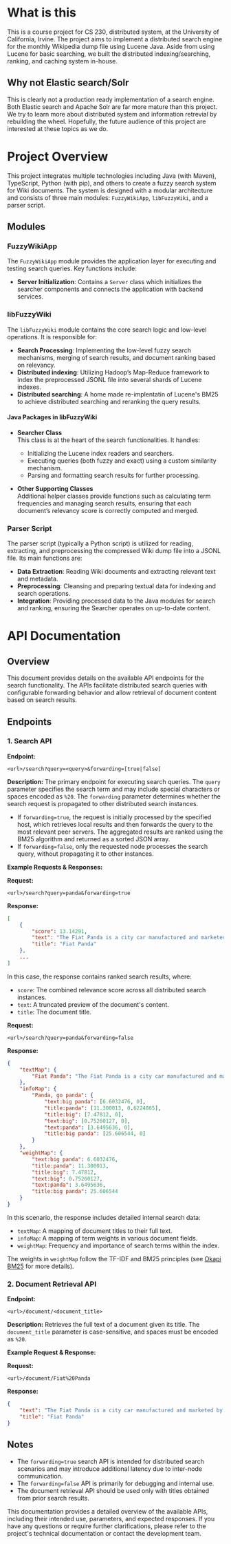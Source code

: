 # What is this
This is a course project for CS 230, distributed system, at the University of California, Irvine. The project aims to implement a distributed search engine for the monthly Wikipedia dump file using Lucene Java. Aside from using Lucene for basic searching, we built the distributed indexing/searching, ranking, and caching system in-house.

## Why not Elastic search/Solr
This is clearly not a production ready implementation of a search engine. Both Elastic search and Apache Solr are far more mature than this project. We try to learn more about distributed system and information retrevial by rebuilding the wheel. Hopefully, the future audience of this project are interested at these topics as we do. 

# Project Overview

This project integrates multiple technologies including Java (with Maven), TypeScript, Python (with pip), and others to create a fuzzy search system for Wiki documents. The system is designed with a modular architecture and consists of three main modules: `FuzzyWikiApp`, `libFuzzyWiki`, and a parser script.

## Modules

### FuzzyWikiApp

The `FuzzyWikiApp` module provides the application layer for executing and testing search queries. Key functions include:

- **Server Initialization**: Contains a `Server` class which initializes the searcher components and connects the application with backend services.

### libFuzzyWiki

The `libFuzzyWiki` module contains the core search logic and low-level operations. It is responsible for:

- **Search Processing**: Implementing the low-level fuzzy search mechanisms, merging of search results, and document ranking based on relevancy.
- **Distributed indexing**: Utilizing Hadoop’s Map-Reduce framework to index the preprocessed JSONL file into several shards of Lucene indexes.
- **Distributed searching**: A home made re-implentatin of Lucene's BM25 to achieve distributed searching and reranking the query results.

#### Java Packages in libFuzzyWiki

- **Searcher Class**  
  This class is at the heart of the search functionalities. It handles:
  - Initializing the Lucene index readers and searchers.
  - Executing queries (both fuzzy and exact) using a custom similarity mechanism.
  - Parsing and formatting search results for further processing.

- **Other Supporting Classes**  
  Additional helper classes provide functions such as calculating term frequencies and managing search results, ensuring that each document’s relevancy score is correctly computed and merged.

### Parser Script

The parser script (typically a Python script) is utilized for reading, extracting, and preprocessing the compressed Wiki dump file into a JSONL file. Its main functions are:

- **Data Extraction**: Reading Wiki documents and extracting relevant text and metadata. 
- **Preprocessing**: Cleansing and preparing textual data for indexing and search operations.
- **Integration**: Providing processed data to the Java modules for search and ranking, ensuring the Searcher operates on up-to-date content.

# API Documentation
## Overview
This document provides details on the available API endpoints for the search functionality. The APIs facilitate distributed search queries with configurable forwarding behavior and allow retrieval of document content based on search results.

## Endpoints

### 1. Search API
**Endpoint:**
```
<url>/search?query=<query>&forwarding=[true|false]
```

**Description:**
The primary endpoint for executing search queries. The `query` parameter specifies the search term and may include special characters or spaces encoded as `%20`. The `forwarding` parameter determines whether the search request is propagated to other distributed search instances.

- If `forwarding=true`, the request is initially processed by the specified host, which retrieves local results and then forwards the query to the most relevant peer servers. The aggregated results are ranked using the BM25 algorithm and returned as a sorted JSON array.
- If `forwarding=false`, only the requested node processes the search query, without propagating it to other instances.

**Example Requests & Responses:**

**Request:**
```
<url>/search?query=panda&forwarding=true
```
**Response:**
```json
[
    {
        "score": 13.14291,
        "text": "The Fiat Panda is a city car manufactured and marketed by Fiat since 1980, currently in its third generation.",
        "title": "Fiat Panda"
    },
    ...
]
```

In this case, the response contains ranked search results, where:
- `score`: The combined relevance score across all distributed search instances.
- `text`: A truncated preview of the document's content.
- `title`: The document title.

**Request:**
```
<url>/search?query=panda&forwarding=false
```
**Response:**
```json
{
    "textMap": {
        "Fiat Panda": "The Fiat Panda is a city car manufactured and marketed by Fiat since 1980..."
    },
    "infoMap": {
        "Panda, go panda": {
            "text:big panda": [6.6032476, 0],
            "title:panda": [11.300013, 0.6224865],
            "title:big": [7.47812, 0],
            "text:big": [0.75260127, 0],
            "text:panda": [3.6495636, 0],
            "title:big panda": [25.606544, 0]
        }
    },
    "weightMap": {
        "text:big panda": 6.6032476,
        "title:panda": 11.300013,
        "title:big": 7.47812,
        "text:big": 0.75260127,
        "text:panda": 3.6495636,
        "title:big panda": 25.606544
    }
}
```

In this scenario, the response includes detailed internal search data:
- `textMap`: A mapping of document titles to their full text.
- `infoMap`: A mapping of term weights in various document fields.
- `weightMap`: Frequency and importance of search terms within the index.

The weights in `weightMap` follow the TF-IDF and BM25 principles (see [Okapi BM25](https://en.wikipedia.org/wiki/Okapi_BM25) for more details).

### 2. Document Retrieval API
**Endpoint:**
```
<url>/document/<document_title>
```

**Description:**
Retrieves the full text of a document given its title. The `document_title` parameter is case-sensitive, and spaces must be encoded as `%20`.

**Example Request & Response:**

**Request:**
```
<url>/document/Fiat%20Panda
```
**Response:**
```json
{
    "text": "The Fiat Panda is a city car manufactured and marketed by Fiat since 1980, currently in its third generation.",
    "title": "Fiat Panda"
}
```

## Notes
- The `forwarding=true` search API is intended for distributed search scenarios and may introduce additional latency due to inter-node communication.
- The `forwarding=false` API is primarily for debugging and internal use.
- The document retrieval API should be used only with titles obtained from prior search results.

This documentation provides a detailed overview of the available APIs, including their intended use, parameters, and expected responses. If you have any questions or require further clarifications, please refer to the project's technical documentation or contact the development team.

